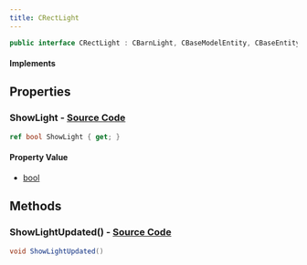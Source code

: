 ```yaml
---
title: CRectLight
---
```


```csharp
public interface CRectLight : CBarnLight, CBaseModelEntity, CBaseEntity, CEntityInstance, ISchemaClass<CEntityInstance>, ISchemaClass<CBaseEntity>, ISchemaClass<CBaseModelEntity>, ISchemaClass<CBarnLight>, ISchemaClass<CRectLight>, ISchemaField, ISchemaClass, INativeHandle
```

#### Implements

## Properties

### **ShowLight** - [Source Code](https://github.com/swiftly-solution/swiftlys2/blob/main/managed/src/SwiftlyS2.Generated/Schemas/Interfaces/CRectLight.cs#L16)

```csharp
ref bool ShowLight { get; }
```

#### Property Value

- [bool](https://learn.microsoft.com/dotnet/api/system.boolean)

## Methods

### **ShowLightUpdated()** - [Source Code](https://github.com/swiftly-solution/swiftlys2/blob/main/managed/src/SwiftlyS2.Generated/Schemas/Interfaces/CRectLight.cs#L18)

```csharp
void ShowLightUpdated()
```

